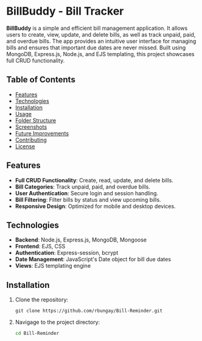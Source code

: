 # BillBuddy - Bill Tracker

**BillBuddy** is a simple and efficient bill management application. It allows users to create, view, update, and delete bills, as well as track unpaid, paid, and overdue bills. The app provides an intuitive user interface for managing bills and ensures that important due dates are never missed. Built using MongoDB, Express.js, Node.js, and EJS templating, this project showcases full CRUD functionality.

## Table of Contents

- [Features](#features)
- [Technologies](#technologies)
- [Installation](#installation)
- [Usage](#usage)
- [Folder Structure](#folder-structure)
- [Screenshots](#screenshots)
- [Future Improvements](#future-improvements)
- [Contributing](#contributing)
- [License](#license)

## Features

- **Full CRUD Functionality**: Create, read, update, and delete bills.
- **Bill Categories**: Track unpaid, paid, and overdue bills.
- **User Authentication**: Secure login and session handling.
- **Bill Filtering**: Filter bills by status and view upcoming bills.
- **Responsive Design**: Optimized for mobile and desktop devices.

## Technologies

- **Backend**: Node.js, Express.js, MongoDB, Mongoose
- **Frontend**: EJS, CSS
- **Authentication**: Express-session, bcrypt
- **Date Management**: JavaScript's Date object for bill due dates
- **Views**: EJS templating engine

## Installation

1. Clone the repository:

   ```
   git clone https://github.com/rbungay/Bill-Reminder.git
   ```

2. Navigage to the project directory:

   ```bash
   cd Bill-Reminder
   ```
